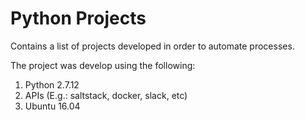 # Python Projects

Contains a list of projects developed in order to automate processes.

The project was develop using the following:


1. Python 2.7.12
2. APIs (E.g.: saltstack, docker, slack, etc)
3. Ubuntu 16.04
